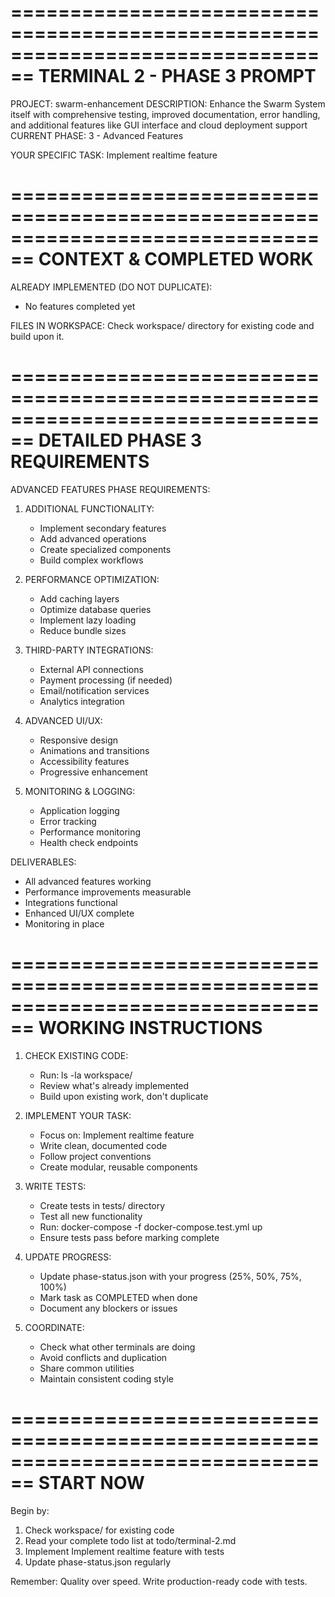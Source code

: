 
================================================================================
TERMINAL 2 - PHASE 3 PROMPT
================================================================================

PROJECT: swarm-enhancement
DESCRIPTION: Enhance the Swarm System itself with comprehensive testing, improved documentation, error handling, and additional features like GUI interface and cloud deployment support
CURRENT PHASE: 3 - Advanced Features

YOUR SPECIFIC TASK: Implement realtime feature

================================================================================
CONTEXT & COMPLETED WORK
================================================================================

ALREADY IMPLEMENTED (DO NOT DUPLICATE):
- No features completed yet

FILES IN WORKSPACE:
Check workspace/ directory for existing code and build upon it.

================================================================================
DETAILED PHASE 3 REQUIREMENTS
================================================================================

ADVANCED FEATURES PHASE REQUIREMENTS:

1. ADDITIONAL FUNCTIONALITY:
   - Implement secondary features
   - Add advanced operations
   - Create specialized components
   - Build complex workflows

2. PERFORMANCE OPTIMIZATION:
   - Add caching layers
   - Optimize database queries
   - Implement lazy loading
   - Reduce bundle sizes

3. THIRD-PARTY INTEGRATIONS:
   - External API connections
   - Payment processing (if needed)
   - Email/notification services
   - Analytics integration

4. ADVANCED UI/UX:
   - Responsive design
   - Animations and transitions
   - Accessibility features
   - Progressive enhancement

5. MONITORING & LOGGING:
   - Application logging
   - Error tracking
   - Performance monitoring
   - Health check endpoints

DELIVERABLES:
- All advanced features working
- Performance improvements measurable
- Integrations functional
- Enhanced UI/UX complete
- Monitoring in place

================================================================================
WORKING INSTRUCTIONS
================================================================================

1. CHECK EXISTING CODE:
   - Run: ls -la workspace/
   - Review what's already implemented
   - Build upon existing work, don't duplicate

2. IMPLEMENT YOUR TASK:
   - Focus on: Implement realtime feature
   - Write clean, documented code
   - Follow project conventions
   - Create modular, reusable components

3. WRITE TESTS:
   - Create tests in tests/ directory
   - Test all new functionality
   - Run: docker-compose -f docker-compose.test.yml up
   - Ensure tests pass before marking complete

4. UPDATE PROGRESS:
   - Update phase-status.json with your progress (25%, 50%, 75%, 100%)
   - Mark task as COMPLETED when done
   - Document any blockers or issues

5. COORDINATE:
   - Check what other terminals are doing
   - Avoid conflicts and duplication
   - Share common utilities
   - Maintain consistent coding style

================================================================================
START NOW
================================================================================

Begin by:
1. Check workspace/ for existing code
2. Read your complete todo list at todo/terminal-2.md
3. Implement Implement realtime feature with tests
4. Update phase-status.json regularly

Remember: Quality over speed. Write production-ready code with tests.
